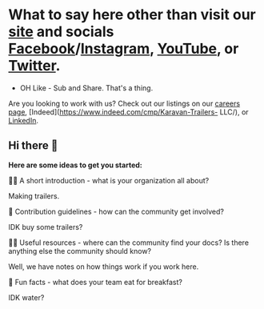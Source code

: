 # What to say here other than visit our [site](https://www.karavantrailers.com/) and socials [Facebook](https://www.facebook.com/KaravanTrailers)/[Instagram](https://www.instagram.com/karavan_trailers/), [YouTube](https://www.youtube.com/@KaravanTrailersInc), or [Twitter](https://twitter.com/KaravanTrailers).
 + OH Like - Sub and Share. That's a thing.

Are you looking to work with us? Check out our listings on our [careers page](https://www.karavantrailers.com/careers), [Indeed](https://www.indeed.com/cmp/Karavan-Trailers- LLC/), or [LinkedIn](https://www.linkedin.com/company/karavan-trailers-llc/).
 
 ## Hi there 👋



**Here are some ideas to get you started:**

🙋‍♀️ A short introduction - what is your organization all about?

Making trailers.

🌈 Contribution guidelines - how can the community get involved?

IDK buy some trailers?

👩‍💻 Useful resources - where can the community find your docs? Is there anything else the community should know?

Well, we have notes on how things work if you work here.

🍿 Fun facts - what does your team eat for breakfast?

IDK water?
